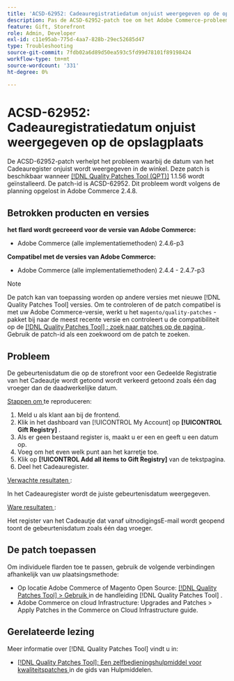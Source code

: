 ```yaml
---
title: 'ACSD-62952: Cadeauregistratiedatum onjuist weergegeven op de opslagplaats'
description: Pas de ACSD-62952-patch toe om het Adobe Commerce-probleem op te lossen waarbij de datum van het Cadeauregister onjuist wordt weergegeven in de winkel.
feature: Gift, Storefront
role: Admin, Developer
exl-id: c11e95ab-775d-4aa7-828b-29ec52685d47
type: Troubleshooting
source-git-commit: 7fdb02a6d89d50ea593c5fd99d78101f89198424
workflow-type: tm+mt
source-wordcount: '331'
ht-degree: 0%

---
```


# ACSD-62952: Cadeauregistratiedatum onjuist weergegeven op de opslagplaats

De ACSD-62952-patch verhelpt het probleem waarbij de datum van het Cadeauregister onjuist wordt weergegeven in de winkel. Deze patch is beschikbaar wanneer [[!DNL Quality Patches Tool (QPT)]](/help/tools/quality-patches-tool/quality-patches-tool-to-self-serve-quality-patches.md) 1.1.56 wordt geïnstalleerd. De patch-id is ACSD-62952. Dit probleem wordt volgens de planning opgelost in Adobe Commerce 2.4.8.

## Betrokken producten en versies

**het flard wordt gecreeerd voor de versie van Adobe Commerce:**

* Adobe Commerce (alle implementatiemethoden) 2.4.6-p3

**Compatibel met de versies van Adobe Commerce:**

* Adobe Commerce (alle implementatiemethoden) 2.4.4 - 2.4.7-p3

>[!NOTE]
>
>De patch kan van toepassing worden op andere versies met nieuwe [!DNL Quality Patches Tool] versies. Om te controleren of de patch compatibel is met uw Adobe Commerce-versie, werkt u het `magento/quality-patches` -pakket bij naar de meest recente versie en controleert u de compatibiliteit op de [[!DNL Quality Patches Tool] : zoek naar patches op de pagina ](https://experienceleague.adobe.com/tools/commerce-quality-patches/index.html) . Gebruik de patch-id als een zoekwoord om de patch te zoeken.

## Probleem

De gebeurtenisdatum die op de storefront voor een Gedeelde Registratie van het Cadeautje wordt getoond wordt verkeerd getoond zoals één dag vroeger dan de daadwerkelijke datum.

<u> Stappen om </u> te reproduceren:

1. Meld u als klant aan bij de frontend.
1. Klik in het dashboard van [!UICONTROL My Account] op **[!UICONTROL Gift Registry]** .
1. Als er geen bestaand register is, maakt u er een en geeft u een datum op.
1. Voeg om het even welk punt aan het karretje toe.
1. Klik op **[!UICONTROL Add all items to Gift Registry]** van de tekstpagina.
1. Deel het Cadeauregister.

<u> Verwachte resultaten </u>:

In het Cadeauregister wordt de juiste gebeurtenisdatum weergegeven.

<u> Ware resultaten </u>:

Het register van het Cadeautje dat vanaf uitnodigingsE-mail wordt geopend toont de gebeurtenisdatum zoals één dag vroeger.

## De patch toepassen

Om individuele flarden toe te passen, gebruik de volgende verbindingen afhankelijk van uw plaatsingsmethode:

* Op locatie Adobe Commerce of Magento Open Source: [[!DNL Quality Patches Tool] > Gebruik ](/help/tools/quality-patches-tool/usage.md) in de handleiding [!DNL Quality Patches Tool] .
* Adobe Commerce on cloud Infrastructure: Upgrades and Patches > Apply Patches in the Commerce on Cloud Infrastructure guide.

## Gerelateerde lezing

Meer informatie over [!DNL Quality Patches Tool] vindt u in:

* [[!DNL Quality Patches Tool]: Een zelfbedieningshulpmiddel voor kwaliteitspatches ](/help/tools/quality-patches-tool/quality-patches-tool-to-self-serve-quality-patches.md) in de gids van Hulpmiddelen.
